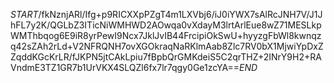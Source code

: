 $START$/fkNznjARl/Ifg+p9RICXXpPZgT4m1LXVbj6/iJ0iYWX7sAlRcJNH7V/J1JhFL7y2K/QGLbZ3ITicNiWMHWD2AOwqa0vXdayM3lrtArlEue8wZ71MESLkpWMThbqog6E9iR8yrPewI9Ncx7JklJvIB44FrcipiOkSwU+hyyzgFbWl8kwnqzq42sZAh2rLd+V2NFRQNH7ovXGOkraqNaRKlmAab8Zlc7RV0bX1MjwiYpDxZZqddKGcKrLR/fJKPN5jtCAkLpiu7fBpbQrGMKdeiS5C2qrTHZ+2INrY9H2+RAVndmE3TZ1GR7b1UrVKX4SLQZl6fx7lr7qgy0Ge1zcYA==$END$